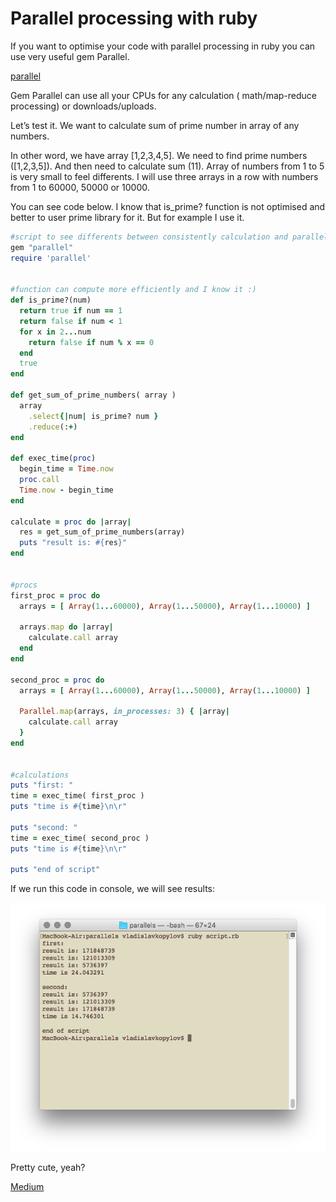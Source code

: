 # Parallel processing with ruby

If you want to optimise your code with parallel processing in ruby you can use very useful gem Parallel.

[parallel](https://github.com/grosser/parallel)

Gem Parallel can use all your CPUs for any calculation ( math/map-reduce processing) or downloads/uploads.

Let’s test it. We want to calculate sum of prime number in array of any numbers.

In other word, we have array [1,2,3,4,5]. We need to find prime numbers ([1,2,3,5]). And then need to calculate sum (11). Array of numbers from 1 to 5 is very small to feel differents. I will use three arrays in a row with numbers from 1 to 60000, 50000 or 10000.

You can see code below. I know that is_prime? function is not optimised and better to user prime library for it. But for example I use it.

```ruby
#script to see differents between consistently calculation and parallel calculation
gem "parallel"
require 'parallel'


#function can compute more efficiently and I know it :)
def is_prime?(num)
  return true if num == 1
  return false if num < 1
  for x in 2...num
    return false if num % x == 0
  end
  true
end

def get_sum_of_prime_numbers( array )
  array
    .select{|num| is_prime? num }
    .reduce(:+)
end

def exec_time(proc)
  begin_time = Time.now
  proc.call
  Time.now - begin_time
end

calculate = proc do |array| 
  res = get_sum_of_prime_numbers(array)
  puts "result is: #{res}"
end


#procs
first_proc = proc do 
  arrays = [ Array(1...60000), Array(1...50000), Array(1...10000) ]
  
  arrays.map do |array|
    calculate.call array
  end
end

second_proc = proc do 
  arrays = [ Array(1...60000), Array(1...50000), Array(1...10000) ]
  
  Parallel.map(arrays, in_processes: 3) { |array|
    calculate.call array
  }
end


#calculations
puts "first: "
time = exec_time( first_proc )
puts "time is #{time}\n\r"

puts "second: "
time = exec_time( second_proc )
puts "time is #{time}\n\r"

puts "end of script"
```

If we run this code in console, we will see results:

![image01](image01.png)

Pretty cute, yeah?

[Medium](https://kopilov-vlad.medium.com/parallel-processing-with-ruby-9ba6352028a0)
